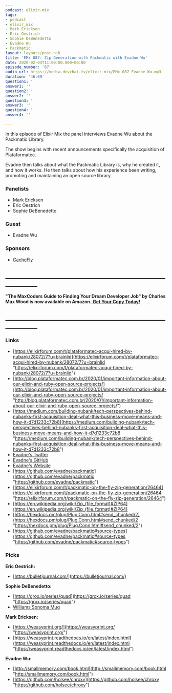 ```yaml
---
podcast: elixir-mix
tags:
- podcast
- elixir_mix
- Mark Ericksen
- Eric Oestrich
- Sophie DeBenedetto
- Evadne Wu
- Packmatic
layout: layouts/post.njk
title: 'EMx 087: Zip Generation with Packmatic with Evadne Wu'
date: 2020-02-04T11:00:00.000+00:00
episode_number: '87'
audio_url: https://media.devchat.tv/elixir-mix/EMx_087_Evadne_Wu.mp3
duration: '46:09'
question1: ''
answer1: ''
question2: ''
answer2: ''
question3: ''
answer3: ''
question4: ''
answer4: ''

---
```

In this episode of Elixir Mix the panel interviews Evadne Wu about the Packmatic Library.

The show begins with recent announcements specifically the acquisition of Plataformatec.

Evadne then talks about what the Packmatic Library is, why he created it, and how it works. He then talks about how his experience been writing, promoting and maintaining an open source library. 

### **Panelists**

* Mark Ericksen
* Eric Oestrich
* Sophie DeBenedetto

### **Guest**

* Evadne Wu

### **Sponsors**

* [CacheFly](https://www.cachefly.com/)

## **____________________________________________________________**

**"The MaxCoders Guide to Finding Your Dream Developer Job" by Charles Max Wood is now available on Amazon.**[ **Get Your Copy Today!**](https://www.amazon.com/gp/product/B081MBL5C9/ref=as_li_ss_tl?ie=UTF8&linkCode=sl1&tag=devchattv-20&linkId=9d61363241636e2546ef46abba198746&language=en_US)

## **____________________________________________________________**

### **Links**

* [https://elixirforum.com/t/plataformatec-acqui-hired-by-nubank/28072/7?u=brainlid](https://elixirforum.com/t/plataformatec-acqui-hired-by-nubank/28072/7?u=brainlid "https://elixirforum.com/t/plataformatec-acqui-hired-by-nubank/28072/7?u=brainlid")
* [http://blog.plataformatec.com.br/2020/01/important-information-about-our-elixir-and-ruby-open-source-projects/](http://blog.plataformatec.com.br/2020/01/important-information-about-our-elixir-and-ruby-open-source-projects/ "http://blog.plataformatec.com.br/2020/01/important-information-about-our-elixir-and-ruby-open-source-projects/")
* [https://medium.com/building-nubank/tech-perspectives-behind-nubanks-first-acquisition-deal-what-this-business-move-means-and-how-it-d7d1233c72b8](https://medium.com/building-nubank/tech-perspectives-behind-nubanks-first-acquisition-deal-what-this-business-move-means-and-how-it-d7d1233c72b8 "https://medium.com/building-nubank/tech-perspectives-behind-nubanks-first-acquisition-deal-what-this-business-move-means-and-how-it-d7d1233c72b8")
* [Evadne's Twitter](https://twitter.com/evadne)
* [Evadne's GitHub](https://github.com/evadne)
* [Evadne's Website](https://about.radi.ws)
* [https://github.com/evadne/packmatic](https://github.com/evadne/packmatic "https://github.com/evadne/packmatic")
* [https://elixirforum.com/t/packmatic-on-the-fly-zip-generation/26464](https://elixirforum.com/t/packmatic-on-the-fly-zip-generation/26464 "https://elixirforum.com/t/packmatic-on-the-fly-zip-generation/26464")
* [https://en.wikipedia.org/wiki/Zip_(file_format)#ZIP64](https://en.wikipedia.org/wiki/Zip_(file_format)#ZIP64)
* [https://hexdocs.pm/plug/Plug.Conn.html#send_chunked/2](https://hexdocs.pm/plug/Plug.Conn.html#send_chunked/2 "https://hexdocs.pm/plug/Plug.Conn.html#send_chunked/2")
* [https://github.com/evadne/packmatic#source-types](https://github.com/evadne/packmatic#source-types "https://github.com/evadne/packmatic#source-types")

### **Picks**

**Eric Oestrich:**

* [https://bulletjournal.com/](https://bulletjournal.com/)

**Sophie DeBenedetto:**

* [https://grox.io/series/quad](https://grox.io/series/quad "https://grox.io/series/quad")
* [Williams Sonoma Mug](https://www.williams-sonoma.com/products/gold-monogram-mug-2017/?catalogId=61&sku=2605587&cm_ven=PLA&cm_cat=Google&cm_pla=Tabletop%20%26%20Bar%20%3E%20Coffee%20Mugs%20%26%20Tea%20Cups&cm_ite=2605587&gclid=Cj0KCQiA9dDwBRC9ARIsABbedBMn2xHUR3B8JGi4YOuzlrPwK78DeIzEG01leC8dLRzDVGj5HBx_s_YaAuAbEALw_wcB)

**Mark Ericksen:**

* [https://weasyprint.org/](https://weasyprint.org/ "https://weasyprint.org/")
* [https://weasyprint.readthedocs.io/en/latest/index.html](https://weasyprint.readthedocs.io/en/latest/index.html "https://weasyprint.readthedocs.io/en/latest/index.html")

**Evadne Wu:**

* [http://smallmemory.com/book.html](http://smallmemory.com/book.html "http://smallmemory.com/book.html")
* [https://github.com/holsee/chroxy](https://github.com/holsee/chroxy "https://github.com/holsee/chroxy")